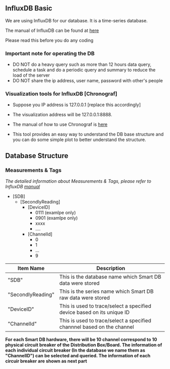 ## InfluxDB Basic

We are using InfluxDB for our database. It is a time-series database.

The manual of InfluxDB can be found at [here](https://docs.influxdata.com/influxdb/v1.7/)

Please read this before you do any coding

### Important note for operating the DB

* DO NOT do a heavy query such as more than 12 hours data query, schedule a task and do a periodic query and summary to reduce the load of the server
* DO NOT share the ip address, user name, password with other's people

### Visualization tools for InfluxDB [Chronograf]

- Suppose you IP address is 127.0.0.1 [replace this accordingly]

- The visualization address will be 127.0.0.1:8888.

- The manual of how to use Chronograf is [here](https://docs.influxdata.com/chronograf/v1.7/)

- This tool provides an easy way to understand the DB base structure and you can do some simple plot to better understand the structure.

## Database Structure

### Measurements & Tags

_The detailed information about Measurements & Tags, please refer to InfluxDB [manual](https://docs.influxdata.com/influxdb/v1.7/)_

- [SDB]
  - [SecondlyReading]
    - [DeviceID]
      - 0111 (examlpe only)
      - 0901 (examlpe only)
      - xxxx
      - ....
    - [ChannelId]   
      - 0
      - 1
      - ...
      - 9
      

Item Name | Description
------------ | -------------
"SDB" | This is the database name which Smart DB data were stored
"SecondlyReading" | This is the series name which Smart DB raw data were stored
"DeviceID" | This is used to trace/select a specified device based on its unique ID
"ChannelId" | This is used to trace/select a specified channnel based on the channel

**For each Smart DB hardware, there will be 10 channel correspond to 10 physical circuit breaker of the Distribution Box/Board. The information of each individual circuit breaker (In the database we name them as "ChannelID") can be selected and queried. The information of each circuir breaker are shown as next part**
